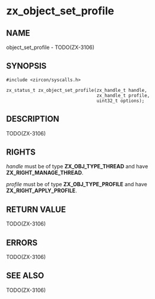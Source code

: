 # zx_object_set_profile

## NAME

<!-- Updated by update-docs-from-abigen, do not edit. -->

object_set_profile - TODO(ZX-3106)

## SYNOPSIS

<!-- Updated by update-docs-from-abigen, do not edit. -->

```
#include <zircon/syscalls.h>

zx_status_t zx_object_set_profile(zx_handle_t handle,
                                  zx_handle_t profile,
                                  uint32_t options);
```

## DESCRIPTION

TODO(ZX-3106)

## RIGHTS

<!-- Updated by update-docs-from-abigen, do not edit. -->

*handle* must be of type **ZX_OBJ_TYPE_THREAD** and have **ZX_RIGHT_MANAGE_THREAD**.

*profile* must be of type **ZX_OBJ_TYPE_PROFILE** and have **ZX_RIGHT_APPLY_PROFILE**.

## RETURN VALUE

TODO(ZX-3106)

## ERRORS

TODO(ZX-3106)

## SEE ALSO


TODO(ZX-3106)
